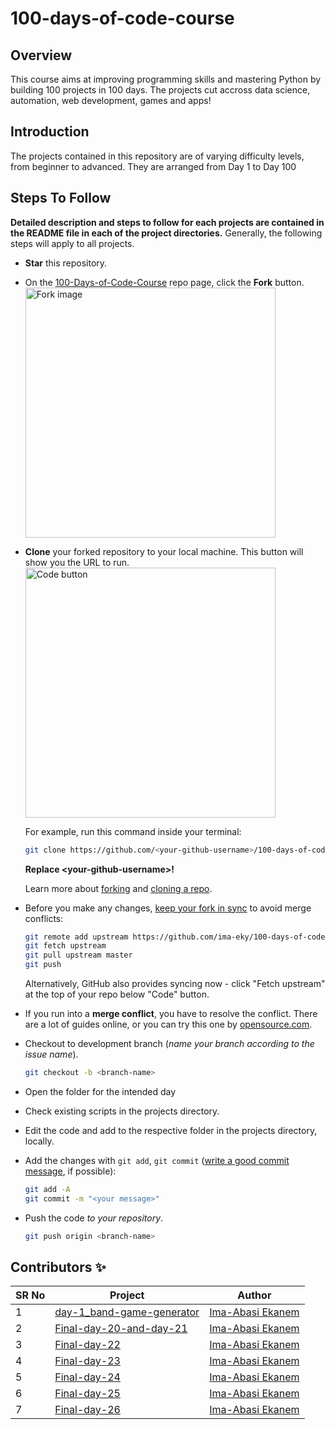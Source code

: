 # 100-days-of-code-course

## Overview
This course aims at improving programming skills and mastering Python by building 100 projects in 100 days. The projects cut accross data science, automation, web development, games and apps!

## Introduction
The projects contained in this repository are of varying difficulty levels, from beginner to advanced.
They are arranged from Day 1 to Day 100

## Steps To Follow
**Detailed description and steps to follow for each projects are contained in the README file in each of the project directories.**
Generally, the following steps will apply to all projects.

- **Star** this repository.
- On the [100-Days-of-Code-Course](https://github.com/ima-eky/100-days-of-code-course) repo page, click the **Fork** button.
    <br><img src="https://docs.github.com/assets/cb-28613/images/help/repository/fork_button.png" title="Fork image" width="400"/>
- **Clone** your forked repository to your local machine. This button will show you the URL to run.
    <br><img src="https://docs.github.com/assets/images/help/repository/code-button.png" title="Code button" width="400"/>

    For example, run this command inside your terminal:

    ```bash
    git clone https://github.com/<your-github-username>/100-days-of-code-course.git
    ```

    **Replace \<your-github-username\>!**

    Learn more about [forking](https://help.github.com/en/github/getting-started-with-github/fork-a-repo) and [cloning a repo](https://docs.github.com/en/github/creating-cloning-and-archiving-repositories/cloning-a-repository).
- Before you make any changes, [keep your fork in sync](https://www.freecodecamp.org/news/how-to-sync-your-fork-with-the-original-git-repository/) to avoid merge conflicts:

    ```bash
    git remote add upstream https://github.com/ima-eky/100-days-of-code-course.git
    git fetch upstream
    git pull upstream master
    git push
    ```
    
    Alternatively, GitHub also provides syncing now - click "Fetch upstream" at the top of your repo below "Code" button.

- If you run into a **merge conflict**, you have to resolve the conflict. There are a lot of guides online, or you can try this one by [opensource.com](https://opensource.com/article/20/4/git-merge-conflict).

- Checkout to development branch (*name your branch according to the issue name*).

    ```bash
    git checkout -b <branch-name>
    ```

- Open the folder for the intended day
- Check existing scripts in the projects directory.
- Edit the code and add to the respective folder in the projects directory, locally.
- Add the changes with `git add`, `git commit` ([write a good commit message](https://chris.beams.io/posts/git-commit/), if possible):

    ```bash
    git add -A
    git commit -m "<your message>"
    ```

- Push the code _to your repository_.

    ```bash
    git push origin <branch-name>
    ```

## Contributors ✨

SR No   | Project | Author  
--- | --- | ---
1 | [day-1_band-game-generator](https://github.com/ima-eky/100-days-of-code-course/tree/main/final-day-1/band_game_generator) | [Ima-Abasi Ekanem](https://github.com/ima-eky)
2 | [Final-day-20-and-day-21](https://github.com/ima-eky/100-days-of-code-course/tree/main/final-day-20-and-day-21) | [Ima-Abasi Ekanem](https://github.com/ima-eky)
3 | [Final-day-22](https://github.com/ima-eky/100-days-of-code-course/tree/main/final-day-22)| [Ima-Abasi Ekanem](https://github.com/ima-eky)
4 | [Final-day-23](https://github.com/ima-eky/100-days-of-code-course/tree/main/final-day-23) | [Ima-Abasi Ekanem](https://github.com/ima-eky)
5 | [Final-day-24](https://github.com/ima-eky/100-days-of-code-course/tree/main/final-day-24) | [Ima-Abasi Ekanem](https://github.com/ima-eky)
6 | [Final-day-25](https://github.com/ima-eky/100-days-of-code-course/tree/main/final-day-25) | [Ima-Abasi Ekanem](https://github.com/ima-eky)
7 | [Final-day-26](https://github.com/ima-eky/100-days-of-code-course/tree/main/final-day-26) | [Ima-Abasi Ekanem](https://github.com/ima-eky)
